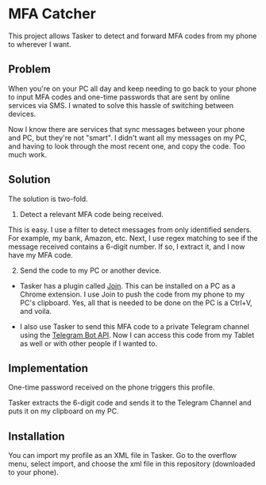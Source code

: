# MFA Catcher

This project allows Tasker to detect and forward MFA codes from my phone to wherever I want.

## Problem 
When you're on your PC all day and keep needing to go back to your phone to input MFA codes and one-time passwords that are sent by online services via SMS. I wnated to solve this hassle of switching between devices. 

Now I know there are services that sync messages between your phone and PC, but they're not "smart". I didn't want all my messages on my PC, and having to look through the most recent one, and copy the code. Too much work. 

## Solution 
The solution is two-fold. 
 1. Detect a relevant MFA code being received. 

 This is easy. I use a filter to detect messages from only identified senders. For example, my bank, Amazon, etc. Next, I use regex matching to see if the message received contains a 6-digit number. If so, I extract it, and I now have my MFA code. 

 2. Send the code to my PC or another device. 

 * Tasker has a plugin called [Join](https://joaoapps.com/join/). This can be installed on a PC as a Chrome extension. 
 I use Join to push the code from my phone to my PC's clipboard. Yes, all that is needed to be done on the PC is a Ctrl+V, and voila. 

 * I also use Tasker to send this MFA code to a private Telegram channel using the [Telegram Bot API](https://core.telegram.org/bots). Now I can access this code from my Tablet as well or with other people if I wanted to.

 ## Implementation 

One-time password received on the phone triggers this profile. 

Tasker extracts the 6-digit code and sends it to the Telegram Channel and puts it on my clipboard on my PC. 


## Installation

You can import my profile as an XML file in Tasker. Go to the overflow menu, select import, and choose the xml file in this repository (downloaded to your phone). 
